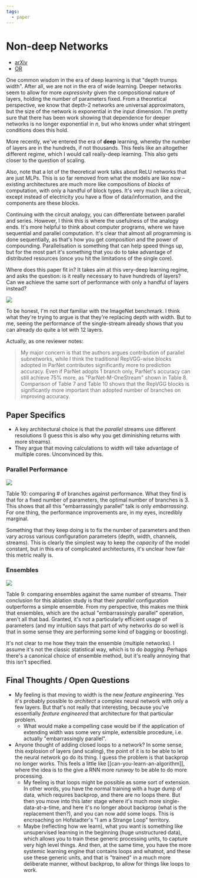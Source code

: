 ```yaml
---
tags:
  - paper
---
```


# Non-deep Networks

 - [arXiv](http://arxiv.org/abs/2110.07641)
 - [OR](https://openreview.net/forum?id=Xg47v73CDaj)

One common wisdom in the era of deep learning is that "depth trumps width". After all, we are not in the era of wide learning. Deeper networks seem to allow for more *expressivity* given the compositional nature of layers, holding the number of parameters fixed. From a theoretical perspective, we know that depth-2 networks are universal approximators, but the size of the network is exponential in the input dimension. I'm pretty sure that there has been work showing that dependence for deeper networks is no longer exponential in $n$, but who knows under what stringent conditions does this hold.

More recently, we've entered the era of **deep** learning, whereby the number of layers are in the hundreds, if not thousands. This feels like an altogether different regime, which I would call really-deep learning. This also gets closer to the question of scaling.

Also, note that a lot of the theoretical work talks about ReLU networks that are just MLPs. This is so far removed from what the models are like now – existing architectures are much more like compositions of *blocks* of computation, with only a handful of block types. It's very much like a circuit, except instead of electricity you have a flow of data/information, and the components are these blocks.

Continuing with the circuit analogy, you can differentiate between parallel and series. However, I think this is where the usefulness of the analogy ends. It's more helpful to think about computer programs, where we have sequential and parallel computation. It's clear that almost all programming is done sequentially, as that's how you get composition and the power of compounding. Parallelisation is something that can help speed things up, but for the most part it's something that you do to take advantage of distributed resources (once you hit the limitations of the single core).

Where does this paper fit in? It takes aim at this very-deep learning regime, and asks the question: is it really necessary to have hundreds of layers? Can we achieve the same sort of performance with only a handful of layers instead?

![](https://i.imgur.com/1ybpnql.png)

To be honest, I'm not *that* familiar with the ImageNet benchmark. I think what they're trying to argue is that they're replacing depth with width. But to me, seeing the performance of the single-stream already shows that you can already do quite a lot with 12 layers.

Actually, as one reviewer notes:

> My major concern is that the authors argues contribution of parallel subnetworks, while I think the traditional RepVGG-wise blocks adopted in ParNet contributes significantly more to prediction accuracy. Even if ParNet adopts 1 branch only, ParNet's accuracy can still achieve 75% more, as "ParNet-M-OneStream" shown in Table 8. Comparison of Table 7 and Table 10 shows that the RepVGG blocks is significantly more important than adopted number of branches on improving accuracy.


## Paper Specifics

 - A key architectural choice is that the *parallel* streams use different resolutions (I guess this is also why you get diminishing returns with more streams).
 - They argue that moving calculations to width will take advantage of multiple cores. Unconvinced by this.

### Parallel Performance

![](https://i.imgur.com/yhfImSa.png)

Table 10: comparing \# of branches against performance. What they find is that for a fixed number of parameters, the optimal number of branches is 3. This shows that all this "embarrassingly parallel" talk is only *embarrassing*. For one thing, the performance improvements are, in my eyes, incredibly marginal. 

Something that they keep doing is to fix the number of parameters and then vary across various configuration parameters (depth, width, channels, streams). This is clearly the simplest way to keep the *capacity* of the model constant, but in this era of complicated architectures, it's unclear how fair this metric really is.

### Ensembles

![](https://i.imgur.com/UpRHFxS.png)

Table 9: comparing ensembles against the same number of streams. Their conclusion for this ablation study is that their *parallel* configuration outperforms a simple ensemble. From my perspective, this makes me think that ensembles, which are the actual "embarrassingly parallel" operation, aren't all that bad. Granted, it's not a particularly efficient usage of parameters (and my intuition says that part of why networks do so well is that in some sense they are performing some kind of bagging or boosting).

It's not clear to me how they train the ensemble (multiple networks). I assume it's not the classic statistical way, which is to do *bagging*. Perhaps there's a canonical choice of ensemble method, but it's really annoying that this isn't specified.

## Final Thoughts / Open Questions

 - My feeling is that moving to width is the new *feature engineering*. Yes it's probably possible to *architect* a complex neural network with only a few layers. But that's not really that interesting, because you've essentially *feature engineered* that architecture for that particular problem.
   - What would make a compelling case would be if the application of extending width was some very simple, extensible procedure, i.e. actually "embarrassingly parallel".
 - Anyone thought of adding closed loops to a network? In some sense, this explosion of layers (and scaling), the point of it is to be able to let the neural network go do its thing. I guess the problem is that backprop no longer works. This feels a little like [[can-you-learn-an-algorithm]], where the idea is to the give a RNN more *runway* to be able to do more processing.
   - My feeling is that loops might be possible as some sort of extension. In other words, you have the normal training with a huge dump of data, which requires backprop, and there are no loops there. But then you move into this later stage where it's much more single-data-at-a-time, and here it's no longer about backprop (what is the replacement then?), and you can now add some loops. This is encroaching on Hofstadter's "I am a Strange Loop" territory.
   - Maybe (reflecting how we learn), what you want is something like unsupervised learning in the beginning (huge unstructured data), which allows you to train these generic processing units, to capture very high level things. And then, at the same time, you have the more systemic learning engine that contains loops and whatnot, and these use these generic units, and that is "trained" in a much more deliberate manner, without backprop, to allow for things like loops to work.
